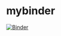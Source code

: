 # mybinder

[![Binder](https://mybinder.org/badge_logo.svg)](https://mybinder.org/v2/git/https%3A%2F%2Fgithub.com%2FAryan5567%2Fmybinder/main)
